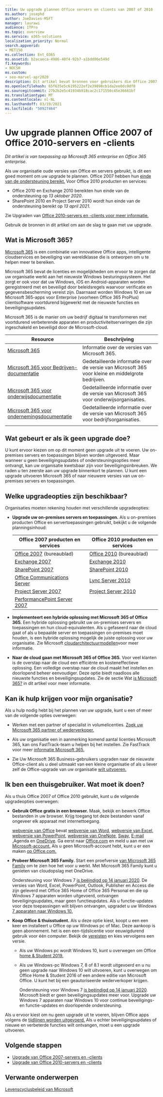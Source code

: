 ```yaml
---
title: Uw upgrade plannen Office servers en clients van 2007 of 2010
ms.author: josephd
author: JoeDavies-MSFT
manager: laurawi
audience: ITPro
ms.topic: overview
ms.service: o365-solutions
localization_priority: Normal
search.appverid:
- MET150
ms.collection: Ent_O365
ms.assetid: b2acaeca-4986-40f4-92b7-a1bdd06e549d
f1.keywords:
- NOCSH
ms.custom:
- seo-marvel-apr2020
description: Dit artikel bevat bronnen voor gebruikers die Office 2007 of Office 2010 gebruiken om hen te helpen bij het plannen van hun upgrade.
ms.openlocfilehash: 65f635e5c6195222ef2e39898cb1da2ee0dc0df0
ms.sourcegitcommit: 27b2b2e5c41934b918cac2c171556c45e36661bf
ms.translationtype: MT
ms.contentlocale: nl-NL
ms.lasthandoff: 03/19/2021
ms.locfileid: "50927464"
---
```

# <a name="plan-your-upgrade-from-office-2007-or-office-2010-servers-and-clients"></a>Uw upgrade plannen Office 2007 of Office 2010-servers en -clients

*Dit artikel is van toepassing op Microsoft 365 enterprise en Office 365 enterprise.*

Als uw organisatie oude versies van Office en servers gebruikt, is dit een goed moment om uw upgrade te plannen. Office 2007 hebben hun [einde van de ondersteuning bereikt.](upgrade-from-office-2007-servers-and-products.md) Voor Office 2010 producten en services:

- Office 2010 en Exchange 2010 bereikten hun einde van de ondersteuning op *13 oktober 2020*. 
- SharePoint 2010 en Project Server 2010 wordt hun einde van de ondersteuning bereikt op *13 april 2021.* 

Zie Upgraden van [Office 2010-servers en -clients voor meer informatie.](upgrade-from-office-2010-servers-and-products.md)

Gebruik de bronnen in dit artikel om aan de slag te gaan met uw upgrade.

## <a name="what-is-microsoft-365"></a>Wat is Microsoft 365?

[Microsoft 365](https://www.microsoft.com/microsoft-365) is een combinatie van innovatieve Office apps, intelligente cloudservices en beveiliging van wereldklasse die is ontworpen om u te helpen meer te bereiken.

Microsoft 365 bevat de licenties en mogelijkheden om ervoor te zorgen dat uw organisatie werkt aan het nieuwste Windows besturingssysteem. Het zorgt er ook voor dat uw Windows, iOS en Android-apparaten worden geregistreerd met en beveiligd door beleidsregels waarvoor verificatie en gegevensbescherming vereist zijn. Daarnaast worden Windows 10 en uw Microsoft 365-apps voor Enterprise (voorheen Office 365 ProPlus) clientsoftware voortdurend bijgewerkt met de nieuwste functies en beveiligingsupdates.
  
Microsoft 365 is de manier om uw bedrijf digitaal te transformeren met voortdurend verbeterende apparaten en productiviteitservaringen die zijn ingeschakeld en beveiligd door de Microsoft-cloud.
 
|Resource|Beschrijving|
|---|---|
|[Microsoft 365](https://www.microsoft.com/microsoft-365)|Informatie over de versies van Microsoft 365.|
|[Microsoft 365 voor Bedrijven-documentatie](../business/index.yml)|Gedetailleerde informatie over de versie van Microsoft 365 voor kleine en middelgrote bedrijven.|
|[Microsoft 365 voor onderwijsdocumentatie](/microsoft-365/education/)|Gedetailleerde informatie over de versie van Microsoft 365 voor onderwijsorganisaties.|
|[Microsoft 365 voor ondernemingsdocumentatie](./index.yml)|Gedetailleerde informatie over de versie van Microsoft 365 voor bedrijfsorganisaties.|
|||

## <a name="what-happens-if-i-dont-upgrade"></a>Wat gebeurt er als ik geen upgrade doe?

U kunt ervoor kiezen om op dit moment geen upgrade uit te voeren. Uw on-premises servers en toepassingen blijven worden uitgevoerd. Maar wanneer u geen beveiligingsupdates of ondersteuningsopties meer ontvangt, kan uw organisatie kwetsbaar zijn voor beveiligingsinbreuken. We raden u ten zeerste aan uw upgrade binnenkort te plannen. U kunt een upgrade uitvoeren Microsoft 365 of naar nieuwere versies van uw on-premises servers en toepassingen.

## <a name="what-upgrade-options-are-available"></a>Welke upgradeopties zijn beschikbaar?      

Organisaties moeten rekening houden met verschillende upgradeopties:

- **Upgrade uw on-premises servers en toepassingen.** Als u on-premises producten Office en servertoepassingen gebruikt, bekijkt u de volgende planningsinhoud:<br/> 

  |Office 2007 producten en services|Office 2010 producten en services|
  |---|---|
  |[Office 2007](/DeployOffice/office-2007-end-support-roadmap) (bureaublad)|[Office 2010](/DeployOffice/office-2010-end-support-roadmap) (bureaublad)|
  |[Exchange 2007](exchange-2007-end-of-support.md)|[Exchange 2010](exchange-2010-end-of-support.md)|
  |[SharePoint 2007](sharepoint-2007-end-of-support.md)|[SharePoint 2010](upgrade-from-sharepoint-2010.md)|
  |[Office Communications Server](/skypeforbusiness/plan-your-deployment/upgrade)|[Lync Server 2010](/skypeforbusiness/plan-your-deployment/upgrade)|
  |[Project Server 2007](project-server-2007-end-of-support.md)|[Project Server 2010](project-server-2010-end-of-support.md)|
  |[PerformancePoint Server 2007](pps-2007-end-of-support.md)||
 
- **Implementeert een hybride oplossing met Microsoft 365 of Office 365.** Een hybride oplossing gebruikt uw on-premises servers en toepassingen en hun cloud-equivalenten. Als u gefaseerd naar de cloud gaat of als u bepaalde server en toepassingen on-premises moet houden, is een hybride oplossing mogelijk de juiste oplossing voor uw organisatie. Zie Microsoft [cloudarchitectuurmodellen](../solutions/cloud-architecture-models.md)voor meer informatie. 
    
- **Naar de cloud gaan met Microsoft 365 of Office 365.** Voor veel klanten is de overstap naar de cloud een efficiënte en kosteneffectieve oplossing. Een volledige overstap naar de cloud maakt het instellen en doorlopend beheer eenvoudiger. Deze optie biedt naadloos alle nieuwste functies en beveiligingsupdates. Zie de sectie Wat [is Microsoft 365?](#what-is-microsoft-365) in dit artikel voor meer informatie.
    
## <a name="can-i-get-help-for-my-organization"></a>Kan ik hulp krijgen voor mijn organisatie?

Als u hulp nodig hebt bij het plannen van uw upgrade, kunt u een of meer van de volgende opties overwegen:

- Werken met een partner of specialist in volumelicenties. [Zoek uw Microsoft 365 partner of wederverkoper.](https://support.office.com/article/b6c18a9b-2aed-4c84-9d75-af709160258c.aspx) 

- Als uw organisatie een in aanmerking komend aantal licenties Microsoft 365, kan ons FastTrack-team u helpen bij het instellen. Zie FastTrack voor meer [informatie Microsoft 365.](https://www.microsoft.com/fasttrack/microsoft-365)

- Zie Uw Microsoft 365 Business-gebruikers upgraden naar de nieuwste Office-client als u deel uitmaakt van een kleine organisatie of als u liever zelf de Office-upgrade van uw organisatie [wilt uitvoeren.](/office365/admin/setup/upgrade-users-to-latest-office-client) 
  
## <a name="im-a-home-user-what-do-i-do"></a>Ik ben een thuisgebruiker. Wat moet ik doen?

Als u thuis Office 2007 of Office 2010 gebruikt, kunt u de volgende upgradeopties overwegen:

- **Gebruik Office gratis in een browser.** Maak, bekijk en bewerk Office bestanden in uw browser. Krijg toegang tot deze bestanden vanaf ongeveer elk apparaat met internettoegang. 

  [webversie van Office](https://products.office.com/office-online/documents-spreadsheets-presentations-office-online) bevat [webversie van Word](https://go.microsoft.com/fwlink/p/?linkid=746664), [webversie van Excel](https://go.microsoft.com/fwlink/p/?linkid=746665), [webversie van PowerPoint](https://go.microsoft.com/fwlink/p/?linkid=746666), [webversie van OneNote](https://go.microsoft.com/fwlink/p/?linkid=746674), [Sway](https://go.microsoft.com/fwlink/p/?linkid=746675), [E-mail](https://go.microsoft.com/fwlink/p/?linkid=746676) [,](https://go.microsoft.com/fwlink/p/?linkid=746678)Agenda en [OneDrive](https://go.microsoft.com/fwlink/p/?linkid=746679). Ga eerst naar [Office.com](https://office.com) en meld u aan met uw [Microsoft-account.](https://account.microsoft.com/account) Als u geen Microsoft-account hebt, kunt u er een maken [op Office.com.](https://office.com)

- **Probeer Microsoft 365 Family.** Start een proefversie [van Microsoft 365 Family](https://www.microsoft.com/microsoft-365/p/microsoft-365-family/cfq7ttc0k5dm?rtc=2&activetab=pivot:overviewtab) om te zien hoe het voor u werkt. Met Microsoft 365 Family kunt u genieten van cloudopslag met OneDrive.

  Ondersteuning voor Windows 7 [is beëindigd op 14 januari 2020](https://www.microsoft.com/microsoft-365/windows/end-of-windows-7-support). De versies van Word, Excel, PowerPoint, Outlook, Publisher en Access die zijn geleverd met Office 365 Home of Office 365 Personal en die op Windows 7 apparaten worden uitgevoerd, ontvangen beveiligingsupdates, maar geen functieupdates. Als u functie-updates voor deze toepassingen wilt blijven ontvangen, upgradet u uw Windows [7 apparaten naar Windows 10.](https://support.microsoft.com/help/12435/windows-10-upgrade-faq)
    
- **Koop Office &amp; thuisstudent.** Als u deze optie kiest, koopt u een een keer en installeert u Office op uw Windows pc of Mac. Deze aankoop is geen abonnement. het is een een-tijdslicentie voor eeuwigdurend gebruik voor één computer. Bekijk de [vereisten](https://office.com/systemrequirements) en kies vervolgens een versie.

  - Als uw Windows pc wordt Windows 10, kunt u overwegen om Office [home & Student 2019.](https://www.microsoft.com/p/office-home-student-2019/cfq7ttc0k7c8)

  - Als uw Windows-pc Windows 7, 8 of 8.1 wordt uitgevoerd en u nu geen upgrade naar Windows 10 wilt uitvoeren, kunt u overwegen om Office Home & Student 2016 of een andere editie van Microsoft Office. U kunt het bij een geautoriseerde wederverkoper krijgen.
     
    Ondersteuning voor Windows 7 [is beëindigd op 14 januari 2020](https://www.microsoft.com/microsoft-365/windows/end-of-windows-7-support). Microsoft biedt er geen beveiligingsupdates meer voor. Upgrade uw Windows 7 apparaten naar Windows 10 voor continue beveiligings- en functie-updates en doorlopende ondersteuning.

Als u ervoor kiest om nu geen upgrade uit te voeren, blijven Office apps volgens de [tijdlijnen worden uitgevoerd.](https://support.microsoft.com/lifecycle/search/13615) Als u echter beveiligingsupdates of nieuwe en verbeterde functies wilt ontvangen, moet u een upgrade uitvoeren.
   
## <a name="next-steps"></a>Volgende stappen

- [Upgrade van Office 2007-servers en -clients](upgrade-from-office-2007-servers-and-products.md)
- [Upgrade van Office 2010-servers en -clients](upgrade-from-office-2010-servers-and-products.md)
   
## <a name="related-topics"></a>Verwante onderwerpen
  
[Levenscyclusbeleid van Microsoft](/lifecycle/)